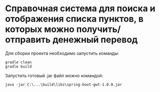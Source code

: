 # Cправочная система для поиска и отображения списка пунктов, в которых можно получить/отправить денежный перевод

Для сборки проекта необходимо запустить команды:

	gradle clean
	gradle build

Запустить готовый .jar файл можно командой:

	java -jar C:\...\build\libs\spring-boot-gwt-1.0.0.jar
